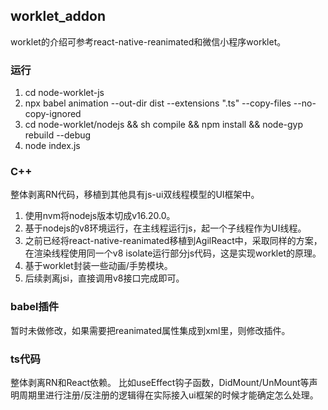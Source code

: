 ## worklet_addon

worklet的介绍可参考react-native-reanimated和微信小程序worklet。

### 运行
1. cd node-worklet-js
2. npx babel animation --out-dir dist --extensions ".ts" --copy-files --no-copy-ignored
3. cd node-worklet/nodejs && sh compile && npm install && node-gyp rebuild --debug
5. node index.js

### C++
整体剥离RN代码，移植到其他具有js-ui双线程模型的UI框架中。
1. 使用nvm将nodejs版本切成v16.20.0。
2. 基于nodejs的v8环境运行，在主线程运行js，起一个子线程作为UI线程。
3. 之前已经将react-native-reanimated移植到AgilReact中，采取同样的方案，在渲染线程使用同一个v8
   isolate运行部分js代码，这是实现worklet的原理。
4. 基于worklet封装一些动画/手势模块。
5. 后续剥离jsi，直接调用v8接口完成即可。

### babel插件
   暂时未做修改，如果需要把reanimated属性集成到xml里，则修改插件。

### ts代码
   整体剥离RN和React依赖。
   比如useEffect钩子函数，DidMount/UnMount等声明周期里进行注册/反注册的逻辑得在实际接入ui框架的时候才能确定怎么处理。